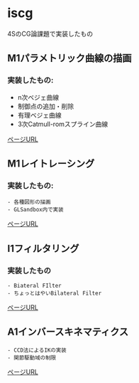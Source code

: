 # iscg

4SのCG論課題で実装したもの

## M1パラメトリック曲線の描画

### 実装したもの:
- n次ベジェ曲線
- 制御点の追加・削除
- 有理ベジェ曲線
- 3次Catmull-romスプライン曲線

[ページURL](https://cg-basic-assignment1.glitch.me/)

## M1レイトレーシング

### 実装したもの:
    - 各種図形の描画
    - GLSandbox内で実装

[ページURL](http://glslsandbox.com/e#64923.4)

## I1フィルタリング

### 実装したもの
    - Biateral FIlter
    - ちょっとはやいBilateral Filter
 
 [ページURL](https://cg-basic-assignment-i1.glitch.me/)

## A1インバースキネマティクス
    - CCD法によるIKの実装
    - 関節駆動域の制限

[ページURL](https://cg-basic-assignmenta1.glitch.me/)

